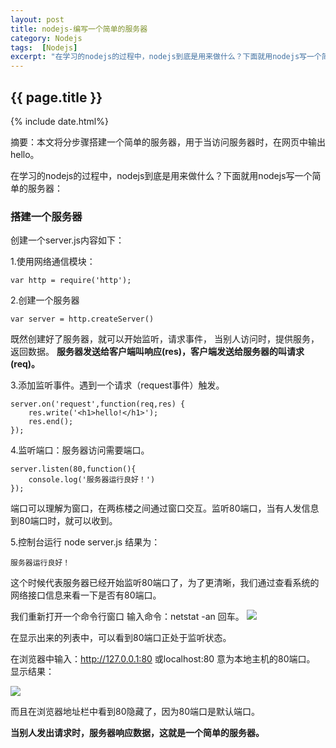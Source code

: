 ```yaml
---
layout: post
title: nodejs-编写一个简单的服务器
category: Nodejs
tags:  [Nodejs]
excerpt: "在学习的nodejs的过程中，nodejs到底是用来做什么？下面就用nodejs写一个简单的服务器。"
---
```

<h2>{{ page.title }}</h2>
{% include date.html%}
<p class="zhai">摘要：本文将分步骤搭建一个简单的服务器，用于当访问服务器时，在网页中输出hello。</p>

在学习的nodejs的过程中，nodejs到底是用来做什么？下面就用nodejs写一个简单的服务器：

### 搭建一个服务器 ###

创建一个server.js内容如下：

1.使用网络通信模块：

	
	var http = require('http');

2.创建一个服务器

	var server = http.createServer()

既然创建好了服务器，就可以开始监听，请求事件，
当别人访问时，提供服务，返回数据。 
**服务器发送给客户端叫响应(res)，客户端发送给服务器的叫请求(req)。**

3.添加监听事件。遇到一个请求（request事件）触发。 

	server.on('request',function(req,res) {
	    res.write('<h1>hello!</h1>');
	    res.end();
	});
	
4.监听端口：服务器访问需要端口。

	server.listen(80,function(){
	    console.log('服务器运行良好！')
	});

端口可以理解为窗口，在两栋楼之间通过窗口交互。监听80端口，当有人发信息到80端口时，就可以收到。

5.控制台运行 node server.js
结果为：
	
	服务器运行良好！

这个时候代表服务器已经开始监听80端口了，为了更清晰，我们通过查看系统的网络接口信息来看一下是否有80端口。


我们重新打开一个命令行窗口  输入命令：netstat -an  回车。
![](https://i.imgur.com/fSuSax0.png)

在显示出来的列表中，可以看到80端口正处于监听状态。

在浏览器中输入：http://127.0.0.1:80 或localhost:80  意为本地主机的80端口。
显示结果：

![](https://i.imgur.com/yH3WUxI.png)


而且在浏览器地址栏中看到80隐藏了，因为80端口是默认端口。

**当别人发出请求时，服务器响应数据，这就是一个简单的服务器。**